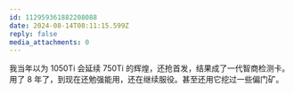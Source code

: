 ```yaml
---
id: 112959361882208088
date: 2024-08-14T08:11:15.599Z
reply: false
media_attachments: 0
---
```


我当年以为 1050Ti 会延续 750Ti 的辉煌，还抢首发，结果成了一代智商检测卡。用了 8 年了，到现在还勉强能用，还在继续服役。甚至还用它挖过一些偏门矿。

